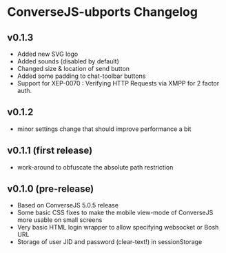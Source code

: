 ConverseJS-ubports Changelog
================

v0.1.3
---------------------------
 * Added new SVG logo
 * Added sounds (disabled by default)
 * Changed size & location of send button
 * Added some padding to chat-toolbar buttons
 * Support for XEP-0070 : Verifying HTTP Requests via XMPP for 2 factor auth.

v0.1.2
---------------------------
 * minor settings change that should improve performance a bit

v0.1.1 (first release)
---------------------------
 * work-around to obfuscate the absolute path restriction

v0.1.0 (pre-release)
---------------------------
 * Based on ConverseJS 5.0.5 release
 * Some basic CSS fixes to make the mobile view-mode of ConverseJS more usable on small screens
 * Very basic HTML login wrapper to allow specifying websocket or Bosh URL
 * Storage of user JID and password (clear-text!) in sessionStorage
